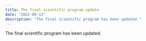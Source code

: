 ```yaml
---
title: The final scientific program update
date: "2022-09-13"
description: "The final scientific program has been updated."
---
```


The final scientific program has been updated.
